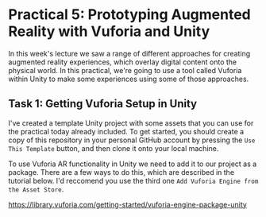 # Practical 5: Prototyping Augmented Reality with Vuforia and Unity

In this week's lecture we saw a range of different approaches for creating augmented reality experiences, which overlay digital content onto the physical world. In this practical, we're going to use a tool called Vuforia within Unity to make some experiences using some of those approaches.

## Task 1: Getting Vuforia Setup in Unity

I've created a template Unity project with some assets that you can use for the practical today already included. To get started, you should create a copy of this repository in your personal GitHub account by pressing the ```Use This Template``` button, and then clone it onto your local machine.

To use Vuforia AR functionality in Unity we need to add it to our project as a package. There are a few ways to do this, which are described in the tutorial below. I'd reccomend you use the third one ```Add Vuforia Engine from the Asset Store```.

https://library.vuforia.com/getting-started/vuforia-engine-package-unity



